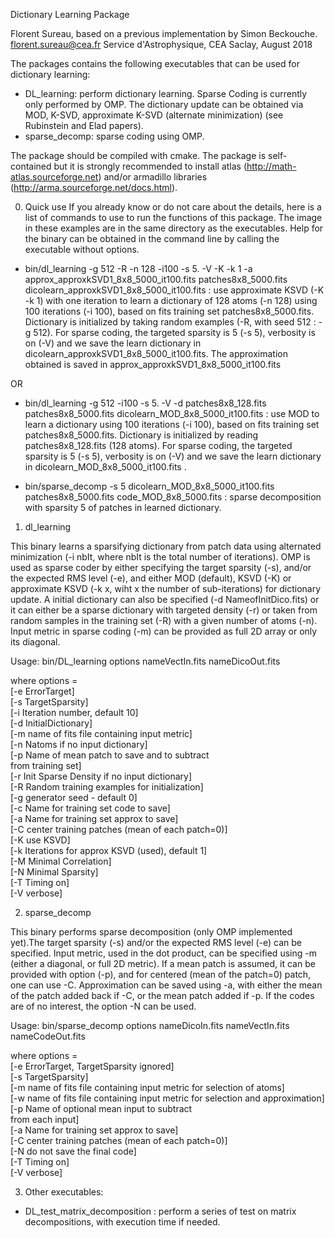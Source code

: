 Dictionary Learning Package

Florent Sureau, based on a previous implementation by Simon Beckouche.
florent.sureau@cea.fr
Service d'Astrophysique, CEA Saclay, August 2018


The packages contains the following executables that can be used for dictionary
learning:
+ DL_learning: perform dictionary learning. Sparse Coding is currently only
performed by OMP. The dictionary update can be obtained via MOD, K-SVD, approximate K-SVD
(alternate minimization) (see Rubinstein and Elad papers).
+ sparse_decomp: sparse coding using OMP.

The package should be compiled with cmake. The package is self-contained but it is strongly recommended to install atlas (<http://math-atlas.sourceforge.net>)
and/or armadillo libraries (<http://arma.sourceforge.net/docs.html>).

0) Quick use
If you already know or do not care about the details, here is a list of commands
to use to run the functions of this package. The image in these examples
are in the same directory as the executables. Help for the binary can be obtained
in the command line by calling the executable without options.

+ bin/dl_learning -g 512 -R -n 128 -i100 -s 5. -V -K -k 1 -a approx_approxkSVD1_8x8_5000_it100.fits
patches8x8_5000.fits dicolearn_approxkSVD1_8x8_5000_it100.fits : use approximate KSVD (-K -k 1) with one iteration to
learn a dictionary of 128 atoms (-n 128) using 100 iterations (-i 100), based on fits training set patches8x8_5000.fits. Dictionary
is initialized by taking random examples (-R, with seed 512 : -g 512). For sparse coding, the targeted sparsity is
5 (-s 5), verbosity is on (-V) and we save the learn dictionary in dicolearn_approxkSVD1_8x8_5000_it100.fits.
The approximation obtained is saved in approx_approxkSVD1_8x8_5000_it100.fits

OR

+ bin/dl_learning -g 512  -i100 -s 5. -V -d patches8x8_128.fits patches8x8_5000.fits dicolearn_MOD_8x8_5000_it100.fits : use
MOD to learn a dictionary using 100 iterations (-i 100), based on fits training set patches8x8_5000.fits. Dictionary
is initialized by reading patches8x8_128.fits (128 atoms). For sparse coding, the targeted sparsity is
5 (-s 5), verbosity is on (-V) and we save the learn dictionary in dicolearn_MOD_8x8_5000_it100.fits .


+ bin/sparse_decomp -s 5 dicolearn_MOD_8x8_5000_it100.fits patches8x8_5000.fits code_MOD_8x8_5000.fits : sparse decomposition with sparsity 5 of patches in learned dictionary.


1) dl_learning

This binary learns a sparsifying dictionary from patch data using alternated minimization (-i nbIt, where nbIt is the total
number of iterations). OMP is used as sparse coder by either specifying the target sparsity (-s), and/or the expected RMS level (-e), and either MOD (default), KSVD (-K) or
approximate KSVD (-k x, wiht x the number of sub-iterations) for dictionary update. A initial dictionary can also be specified (-d NameofInitDico.fits) or it can either be a sparse dictionary with targeted density (-r) or taken from random samples in the training set (-R) with a given number of atoms (-n). Input metric in sparse coding (-m) can be provided as full 2D array or only its diagonal.

Usage: bin/DL_learning options nameVectIn.fits nameDicoOut.fits

   where options =  
      [-e ErrorTarget]  
      [-s TargetSparsity]  
      [-i Iteration number, default 10]  
      [-d InitialDictionary]  
      [-m name of fits file containing input metric]  
      [-n Natoms if no input dictionary]  
      [-p Name of mean patch to save and to subtract  
          from training set]  
      [-r Init Sparse Density if no input dictionary]  
      [-R Random training examples for initialization]  
      [-g generator seed - default 0]  
      [-c Name for training set code to save]  
      [-a Name for training set approx to save]  
      [-C center training patches (mean of each patch=0)]  
      [-K use KSVD]  
      [-k Iterations for approx KSVD (used), default 1]  
      [-M Minimal Correlation]  
      [-N Minimal Sparsity]  
      [-T Timing on]  
      [-V verbose]  

2) sparse_decomp

This binary performs sparse decomposition (only OMP implemented yet).The target sparsity (-s) and/or the expected RMS level (-e) can be specified. Input metric, used in the dot product, can be specified using -m (either a diagonal, or full 2D metric). If a mean patch is assumed, it can be provided with option (-p), and for centered (mean of the patch=0) patch, one can use -C. Approximation can be saved using -a, with either the mean of the patch added back if -C, or the mean patch added if -p. If the codes are of no interest, the option -N can be used.

Usage: bin/sparse_decomp options nameDicoIn.fits nameVectIn.fits nameCodeOut.fits

   where options =  
      [-e ErrorTarget, TargetSparsity ignored]  
      [-s TargetSparsity]  
      [-m name of fits file containing input metric for selection of atoms]  
      [-w name of fits file containing input metric for selection and approximation]  
      [-p Name of optional mean input to subtract  
          from each input]  
      [-a Name for training set approx to save]  
      [-C center training patches (mean of each patch=0)]  
      [-N do not save the final code]  
      [-T Timing on]  
      [-V verbose]  



3) Other executables:

+ DL_test_matrix_decomposition : perform a series of test on matrix
decompositions, with execution time if needed.
